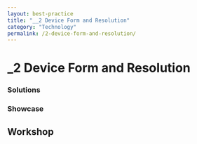 ```yaml
---
layout: best-practice
title: "__2 Device Form and Resolution"
category: "Technology"
permalink: /2-device-form-and-resolution/
---
```


# _2 Device Form and Resolution

### Solutions

### Showcase

## Workshop


